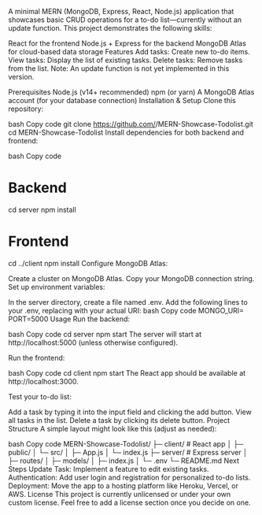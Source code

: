 A minimal MERN (MongoDB, Express, React, Node.js) application that showcases basic CRUD operations for a to-do list—currently without an update function. This project demonstrates the following skills:

React for the frontend
Node.js + Express for the backend
MongoDB Atlas for cloud-based data storage
Features
Add tasks: Create new to-do items.
View tasks: Display the list of existing tasks.
Delete tasks: Remove tasks from the list.
Note: An update function is not yet implemented in this version.

Prerequisites
Node.js (v14+ recommended)
npm (or yarn)
A MongoDB Atlas account (for your database connection)
Installation & Setup
Clone this repository:

bash
Copy code
git clone https://github.com/<your-username>/MERN-Showcase-Todolist.git
cd MERN-Showcase-Todolist
Install dependencies for both backend and frontend:

bash
Copy code
# Backend
cd server
npm install

# Frontend
cd ../client
npm install
Configure MongoDB Atlas:

Create a cluster on MongoDB Atlas.
Copy your MongoDB connection string.
Set up environment variables:

In the server directory, create a file named .env.
Add the following lines to your .env, replacing <your-mongodb-connection-string> with your actual URI:
bash
Copy code
MONGO_URI=<your-mongodb-connection-string>
PORT=5000
Usage
Run the backend:

bash
Copy code
cd server
npm start
The server will start at http://localhost:5000 (unless otherwise configured).

Run the frontend:

bash
Copy code
cd client
npm start
The React app should be available at http://localhost:3000.

Test your to-do list:

Add a task by typing it into the input field and clicking the add button.
View all tasks in the list.
Delete a task by clicking its delete button.
Project Structure
A simple layout might look like this (adjust as needed):

bash
Copy code
MERN-Showcase-Todolist/
├─ client/            # React app
│  ├─ public/
│  └─ src/
│     ├─ App.js
│     └─ index.js
├─ server/            # Express server
│  ├─ routes/
│  ├─ models/
│  ├─ index.js
│  └─ .env
└─ README.md
Next Steps
Update Task: Implement a feature to edit existing tasks.
Authentication: Add user login and registration for personalized to-do lists.
Deployment: Move the app to a hosting platform like Heroku, Vercel, or AWS.
License
This project is currently unlicensed or under your own custom license. Feel free to add a license section once you decide on one.

